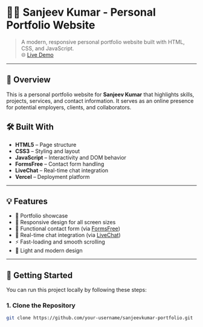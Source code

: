 # 👨‍💻 Sanjeev Kumar - Personal Portfolio Website

> A modern, responsive personal portfolio website built with HTML, CSS, and JavaScript.  
> 🌐 [Live Demo](https://sanjeevkumar5.vercel.app/)

---

## 📌 Overview

This is a personal portfolio website for **Sanjeev Kumar** that highlights skills, projects, services, and contact information. It serves as an online presence for potential employers, clients, and collaborators.

## 🛠️ Built With

- **HTML5** – Page structure
- **CSS3** – Styling and layout
- **JavaScript** – Interactivity and DOM behavior
- **FormsFree** – Contact form handling
- **LiveChat** – Real-time chat integration
- **Vercel** – Deployment platform

---

## 💡 Features

- 💼 Portfolio showcase  
- 📱 Responsive design for all screen sizes  
- 📧 Functional contact form (via [FormsFree](https://formsubmit.io/))  
- 💬 Real-time chat integration (via [LiveChat](https://www.livechat.com/))  
- ⚡ Fast-loading and smooth scrolling  
- 🌙 Light and modern design

---

## 🚀 Getting Started

You can run this project locally by following these steps:

### 1. Clone the Repository

```bash
git clone https://github.com/your-username/sanjeevkumar-portfolio.git
